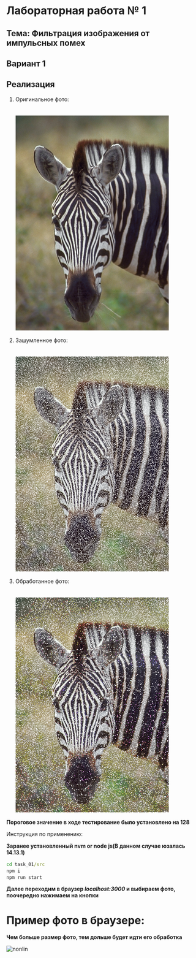 # Лабораторная работа № 1

## Тема: Фильтрация изображения от импульсных помех

## Вариант 1

## Реализация

1. Оригинальное фото:
   <br><br><br>
   ![nonlin](doc/pictures/input.png)

2. Зашумленное фото:
   <br><br><br>
   ![nonlin](doc/pictures/noise_input.png)

3. Обработанное фото:
   <br><br><br>
   ![nonlin](doc/pictures/clear_input.png)

**Пороговое значение в ходе тестирование было установлено на 128**

Инструкция по применению:

**Заранее установленный nvm or node js(В данном случае юзалась 14.13.1)**

```cmd
cd task_01/src
npm i
npm run start
```

**Далее переходим в браузер _localhost:3000_ и выбираем фото, поочередно нажимаем на кнопки**

# Пример фото в браузере:

**Чем больше размер фото, тем дольше будет идти его обработка**

![nonlin](doc/pictures/interface.png)

